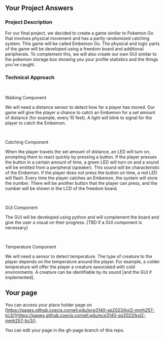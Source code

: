 ## Your Project Answers

### Project Description

For our final project, we decided to create a game similar to Pokemon Go that involves physical movement and has a partly randomized catching system. This game will be called Embemon Go. The physical and logic parts of the game will be developed using a freedom board and additional peripherals. To complement this, we will also create our own GUI similar to the pokemon storage box showing you your profile statistics and the things you’ve caught. 
### Technical Approach

 

Walking Component

We will need a distance sensor to detect how far a player has moved. Our game will give the player a chance to catch an Embemon for a set amount of distance (for example, every 10 feet). A light will blink to signal for the player to catch the Embemon. 

 

Catching Component

When the player travels the set amount of distance, an LED will turn on, prompting them to react quickly by pressing a button. If the player presses the button in a certain amount of time, a green LED will turn on and a sound will be emitted from a peripheral (speaker). This sound will be characteristic of the Embemon. If the player does not press the button on time, a red LED will flash. Every time the player catches an Embemon, the system will store the number. There will be another button that the player can press, and the number will be shown in the LCD of the freedom board. 

 

GUI Component

The GUI will be developed using python and will complement the board and give the user a visual on their progress. [TBD if a GUI component is necessary] 

 

Temperature Component

We will need a sensor to detect temperature. The type of creature to the player depends on the temperature around the player. For example, a colder temperature will offer the player a creature associated with cold environments. A creature can be identifiable by its sound [and the GUI if implemented].
## Your page
You can access your place holder page on [https://pages.github.coecis.cornell.edu/ece3140-sp2023/kxl2-mmh257-tic3/](https://pages.github.coecis.cornell.edu/ece3140-sp2023/kxl2-mmh257-tic3/).

You can edit your page in the gh-page branch of this repo.